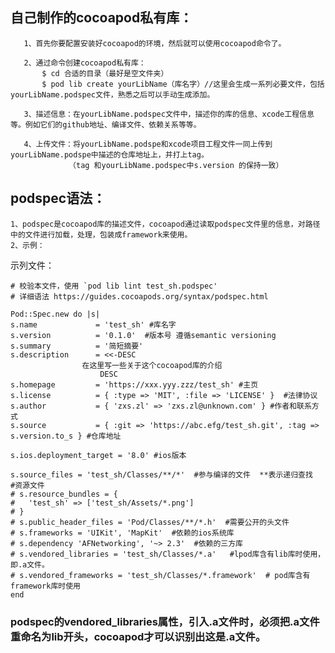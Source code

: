 
## 自己制作的cocoapod私有库：
       1、首先你要配置安装好cocoapod的环境，然后就可以使用cocoapod命令了。
       
       2、通过命令创建cocoapod私有库：
           $ cd 合适的目录（最好是空文件夹）
           $ pod lib create yourLibName（库名字）//这里会生成一系列必要文件，包括yourLibName.podspec文件，熟悉之后可以手动生成添加。
       
       3、描述信息：在yourLibName.podspec文件中，描述你的库的信息、xcode工程信息等。例如它们的github地址、编译文件、依赖关系等等。
       
       4、上传文件：将yourLibName.podspe和xcode项目工程文件一同上传到yourLibName.podspe中描述的仓库地址上，并打上tag。
                 （tag 和yourLibName.podspec中s.version 的保持一致）
                 
                 
                 
## podspec语法：
    1、podspec是cocoapod库的描述文件，cocoapod通过读取podspec文件里的信息，对路径中的文件进行加载，处理，包装成framework来使用。
    2、示例：
示列文件：
    
    # 校验本文件，使用 `pod lib lint test_sh.podspec'
    # 详细语法 https://guides.cocoapods.org/syntax/podspec.html

    Pod::Spec.new do |s|
    s.name             = 'test_sh' #库名字
    s.version          = '0.1.0'  #版本号 遵循semantic versioning
    s.summary          = '简短摘要'
    s.description      = <<-DESC
                    在这里写一些关于这个cocoapod库的介绍
                        DESC
    s.homepage         = 'https://xxx.yyy.zzz/test_sh' #主页
    s.license          = { :type => 'MIT', :file => 'LICENSE' }  #法律协议
    s.author           = { 'zxs.zl' => 'zxs.zl@unknown.com' } #作者和联系方式
    s.source           = { :git => 'https://abc.efg/test_sh.git', :tag => s.version.to_s } #仓库地址
    
    s.ios.deployment_target = '8.0' #ios版本
    
    s.source_files = 'test_sh/Classes/**/*'  #参与编译的文件  **表示递归查找
    #资源文件
    # s.resource_bundles = {
    #   'test_sh' => ['test_sh/Assets/*.png']
    # }
    # s.public_header_files = 'Pod/Classes/**/*.h'  #需要公开的头文件
    # s.frameworks = 'UIKit', 'MapKit'  #依赖的ios系统库
    # s.dependency 'AFNetworking', '~> 2.3'  #依赖的三方库
    # s.vendored_libraries = 'test_sh/Classes/*.a'   #lpod库含有lib库时使用，即.a文件。
    # s.vendored_frameworks = 'test_sh/Classes/*.framework'  # pod库含有framework库时使用
    end
    
### podspec的vendored_libraries属性，引入.a文件时，必须把.a文件重命名为lib开头，cocoapod才可以识别出这是.a文件。 

                 
                 
                 
                 
                 
                 
                 
                 
                 
                 
                 
                 
                 
                 
                 
                 
                 
                 
                 
                 
                 
                 
                 
                 

